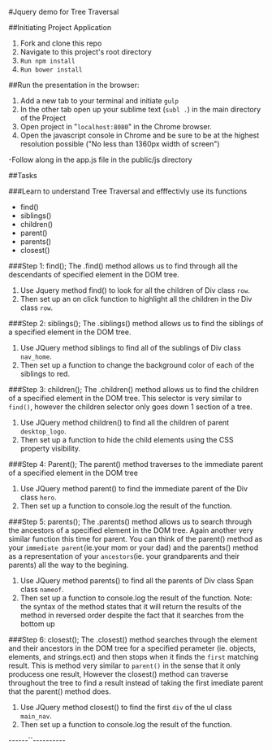 #Jquery demo for Tree Traversal

##Initiating Project Application

1. Fork and clone this repo
2. Navigate to this project's root directory
3. `Run npm install`
4. `Run bower install`


##Run the presentation in the browser:

1. Add a new tab to your terminal and initiate `gulp`
2. In the other tab open up your sublime text (`subl .`) in the main directory of the Project
3. Open project in "`localhost:8080`" in the Chrome browser.
4. Open the javascript console in Chrome and be sure to be at the highest resolution possible ("No less than 1360px width of screen")

-Follow along in the app.js file in the public/js directory

##Tasks 

###Learn to understand Tree Traversal and efffectivly use its functions

- find()
- siblings() 
- children() 
- parent() 
- parents() 
- closest() 

###Step 1: find();
The .find() method allows us to find through all the descendants of specified element in the DOM tree.


1. Use Jquery method find() to look for all the children of Div class `row`.
2. Then set up an on click function to highlight all the children in the Div class `row`.

###Step 2: siblings();
The .siblings() method allows us to find the siblings of a specified element in the DOM tree.

1. Use JQuery method siblings to find all of the sublings of Div class `nav_home`.
2. Then set up a function to change the background color of each of the siblings to red.

###Step 3: children();
The .children() method allows us to find the children of a specified element in the DOM tree.
This selector is very similar to `find()`, however the children selector only goes down 1 section of a tree.

1. Use JQuery method children() to find all the children of parent  `desktop_logo`.
2. Then set up a function to hide the child elements using the CSS property visibility.

###Step 4: Parent();
The parent() method traverses to the immediate parent of a specified element in the DOM tree

1. Use JQuery method parent() to find the immediate parent of the Div class `hero`.
2. Then set up a function to console.log the result of the function.

###Step 5: parents();
The .parents() method allows us to search through the ancestors of a specified element in the DOM tree.
Again another very similar function this time for parent. You can think of the parent() method as your `immediate parent`(ie.your mom or your dad) and the parents() method as a representation of your `ancestors`(ie. your grandparents and their parents) all the way to the begining.

1. Use JQuery method parents() to find all the parents of Div class Span class `nameof`.
2. Then set up a function to console.log the result of the function.
Note: the syntax of the method states that it will return the results of the method in reversed order despite the fact that it searches from the bottom up

###Step 6: closest();
The .closest() method searches through the element and their ancestors in the DOM tree for a specified perameter (ie. objects, elements, and strings.ect) and then stops when it finds the `first` matching result.
This is method very similar to `parent()` in the sense that it only producess one result, However the closest() method can traverse throughout the tree to find a result instead of taking the first imediate parent that the parent() method does.

1. Use JQuery method closest() to find the first `div` of the ul class `main_nav`.
2. Then set up a function to console.log the result of the function.



------``----------